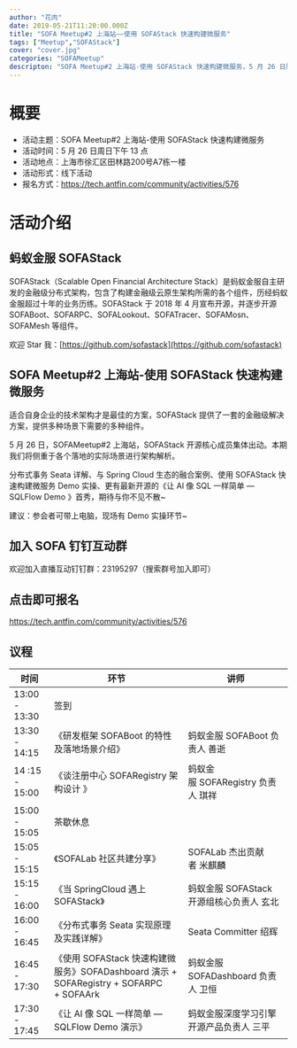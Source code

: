 ```yaml
---
author: "花肉"
date: 2019-05-21T11:20:00.000Z
title: "SOFA Meetup#2 上海站——使用 SOFAStack 快速构建微服务"
tags: ["Meetup","SOFAStack"]
cover: "cover.jpg"
categories: "SOFAMeetup"
descripton: "SOFA Meetup#2 上海站-使用 SOFAStack 快速构建微服务，5 月 26 日周日下午 13 点，上海市徐汇区田林路200号A7栋一楼。"
---
```


# 概要

- 活动主题：SOFA Meetup#2 上海站-使用 SOFAStack 快速构建微服务
- 活动时间：5 月 26 日周日下午 13 点
- 活动地点：上海市徐汇区田林路200号A7栋一楼
- 活动形式：线下活动
- 报名方式：<https://tech.antfin.com/community/activities/576>

# 活动介绍

## 蚂蚁金服 SOFAStack

SOFAStack（Scalable Open Financial Architecture Stack）是蚂蚁金服自主研发的金融级分布式架构，包含了构建金融级云原生架构所需的各个组件，历经蚂蚁金服超过十年的业务历练。SOFAStack 于 2018 年 4 月宣布开源，并逐步开源 SOFABoot、SOFARPC、SOFALookout、SOFATracer、SOFAMosn、SOFAMesh 等组件。

欢迎 Star 我：[https://github.com/sofastack](https://github.com/sofastack)

## SOFA Meetup#2 上海站-使用 SOFAStack 快速构建微服务

适合自身企业的技术架构才是最佳的方案，SOFAStack 提供了一套的金融级解决方案，提供多种场景下需要的多种组件。

5 月 26 日，SOFAMeetup#2 上海站，SOFAStack 开源核心成员集体出动。本期我们将侧重于各个落地的实际场景进行架构解析。

分布式事务 Seata 详解、与 Spring Cloud 生态的融合案例、使用 SOFAStack 快速构建微服务 Demo 实操、更有最新开源的《让 AI 像 SQL 一样简单 — SQLFlow Demo 》首秀，期待与你不见不散~

建议：参会者可带上电脑，现场有 Demo 实操环节~

## 加入 SOFA 钉钉互动群 

欢迎加入直播互动钉钉群：23195297（搜索群号加入即可）

## 点击即可报名

<https://tech.antfin.com/community/activities/576>

## 议程

| 时间           | 环节                                                         | 讲师                                     |
| -------------- | ------------------------------------------------------------ | ---------------------------------------- |
| 13:00 - 13:30  | 签到                                                         |                                          |
| 13:30 - 14:15  | 《研发框架 SOFABoot 的特性及落地场景介绍》                   | 蚂蚁金服 SOFABoot 负责人 善逝            |
| 14 :15 - 15:00 | 《谈注册中心 SOFARegistry 架构设计 》                        | 蚂蚁金服 SOFARegistry 负责人 琪祥        |
| 15:00 - 15:05  | 茶歇休息                                                     |                                          |
| 15:05 - 15:15  | 《SOFALab 社区共建分享》                                     | SOFALab 杰出贡献者 米麒麟                |
| 15:15 - 16:00  | 《当 SpringCloud 遇上 SOFAStack》                            | 蚂蚁金服 SOFAStack 开源组核心负责人 玄北 |
| 16:00 - 16:45  | 《分布式事务 Seata 实现原理及实践详解》                      | Seata Committer 绍辉                     |
| 16:45 - 17:30  | 《使用 SOFAStack 快速构建微服务》SOFADashboard 演示 + SOFARegistry + SOFARPC + SOFAArk | 蚂蚁金服 SOFADashboard 负责人 卫恒       |
| 17:30 - 17:45  | 《让 AI 像 SQL 一样简单 — SQLFlow Demo 演示》                | 蚂蚁金服深度学习引擎开源产品负责人 三平  |